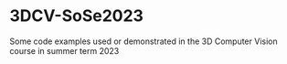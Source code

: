 # 3DCV-SoSe2023
Some code examples used or demonstrated in the 3D Computer Vision course in summer term 2023
